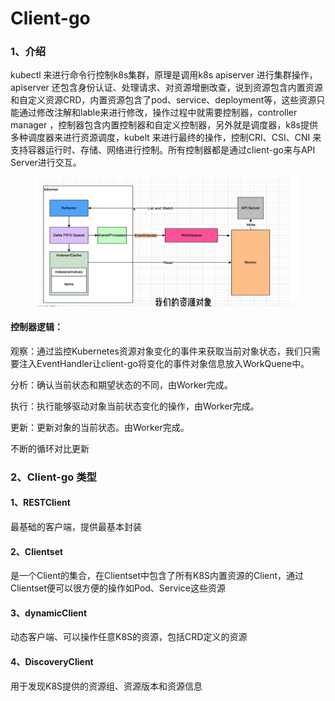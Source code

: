 # Client-go

### 1、介绍

kubectl 来进行命令行控制k8s集群，原理是调用k8s  apiserver 进行集群操作，apiserver 还包含身份认证、处理请求、对资源增删改查，说到资源包含内置资源和自定义资源CRD，内置资源包含了pod、service、deployment等，这些资源只能通过修改注解和lable来进行修改，操作过程中就需要控制器，controller manager ，控制器包含内置控制器和自定义控制器，另外就是调度器，k8s提供多种调度器来进行资源调度，kubelt 来进行最终的操作，控制CRI、CSI、CNI 来支持容器运行时、存储、网络进行控制。所有控制器都是通过client-go来与API Server进行交互。



<figure><img src="../.gitbook/assets/image (5).png" alt=""><figcaption></figcaption></figure>

#### 控制器逻辑：

观察：通过监控Kubernetes资源对象变化的事件来获取当前对象状态，我们只需要注入EventHandler让client-go将变化的事件对象信息放入WorkQuene中。

分析：确认当前状态和期望状态的不同，由Worker完成。

执行：执行能够驱动对象当前状态变化的操作，由Worker完成。

更新：更新对象的当前状态。由Worker完成。

不断的循环对比更新

### 2、Client-go 类型

#### 1、RESTClient

最基础的客户端，提供最基本封装

#### 2、Clientset

是一个Client的集合，在Clientset中包含了所有K8S内置资源的Client，通过Clientset便可以很方便的操作如Pod、Service这些资源

#### 3、dynamicClient&#x20;

动态客户端、可以操作任意K8S的资源，包括CRD定义的资源

#### 4、DiscoveryClient

用于发现K8S提供的资源组、资源版本和资源信息

